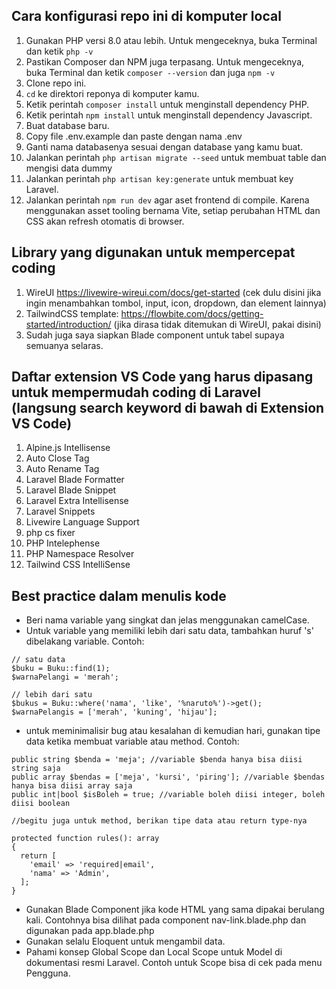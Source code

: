 ## Cara konfigurasi repo ini di komputer local

1. Gunakan PHP versi 8.0 atau lebih. Untuk mengeceknya, buka Terminal dan ketik `php -v`
2. Pastikan Composer dan NPM juga terpasang. Untuk mengeceknya, buka Terminal dan ketik `composer --version` dan juga `npm -v`
3. Clone repo ini.
4. `cd` ke direktori reponya di komputer kamu.
5. Ketik perintah `composer install` untuk menginstall dependency PHP.
6. Ketik perintah `npm install` untuk menginstall dependency Javascript.
7. Buat database baru.
8. Copy file .env.example dan paste dengan nama .env
9. Ganti nama databasenya sesuai dengan database yang kamu buat.
10. Jalankan perintah `php artisan migrate --seed` untuk membuat table dan mengisi data dummy
11. Jalankan perintah `php artisan key:generate` untuk membuat key Laravel.
12. Jalankan perintah `npm run dev` agar aset frontend di compile. Karena menggunakan asset tooling bernama Vite, setiap perubahan HTML dan CSS akan refresh otomatis di browser.

## Library yang digunakan untuk mempercepat coding
1. WireUI https://livewire-wireui.com/docs/get-started (cek dulu disini jika ingin menambahkan tombol, input, icon, dropdown, dan element lainnya)
2. TailwindCSS template: https://flowbite.com/docs/getting-started/introduction/ (jika dirasa tidak ditemukan di WireUI, pakai disini)
3. Sudah juga saya siapkan Blade component untuk tabel supaya semuanya selaras.

## Daftar extension VS Code yang harus dipasang untuk mempermudah coding di Laravel (langsung search keyword di bawah di Extension VS Code)
1. Alpine.js Intellisense
2. Auto Close Tag
3. Auto Rename Tag
4. Laravel Blade Formatter
5. Laravel Blade Snippet
6. Laravel Extra Intellisense
7. Laravel Snippets
8. Livewire Language Support
9. php cs fixer
10. PHP Intelephense
11. PHP Namespace Resolver
12. Tailwind CSS IntelliSense

## Best practice dalam menulis kode
- Beri nama variable yang singkat dan jelas menggunakan camelCase.
- Untuk variable yang memiliki lebih dari satu data, tambahkan huruf 's' dibelakang variable. Contoh:
```
// satu data
$buku = Buku::find(1);
$warnaPelangi = 'merah';

// lebih dari satu
$bukus = Buku::where('nama', 'like', '%naruto%')->get();
$warnaPelangis = ['merah', 'kuning', 'hijau'];
```
- untuk meminimalisir bug atau kesalahan di kemudian hari, gunakan tipe data ketika membuat variable atau method. Contoh:
```
public string $benda = 'meja'; //variable $benda hanya bisa diisi string saja
public array $bendas = ['meja', 'kursi', 'piring']; //variable $bendas hanya bisa diisi array saja
public int|bool $isBoleh = true; //variable boleh diisi integer, boleh diisi boolean

//begitu juga untuk method, berikan tipe data atau return type-nya

protected function rules(): array
{
  return [
    'email' => 'required|email',
    'nama' => 'Admin',
  ];
}
```

- Gunakan Blade Component jika kode HTML yang sama dipakai berulang kali. Contohnya bisa dilihat pada component nav-link.blade.php dan digunakan pada app.blade.php
- Gunakan selalu Eloquent untuk mengambil data.
- Pahami konsep Global Scope dan Local Scope untuk Model di dokumentasi resmi Laravel. Contoh untuk Scope bisa di cek pada menu Pengguna.
